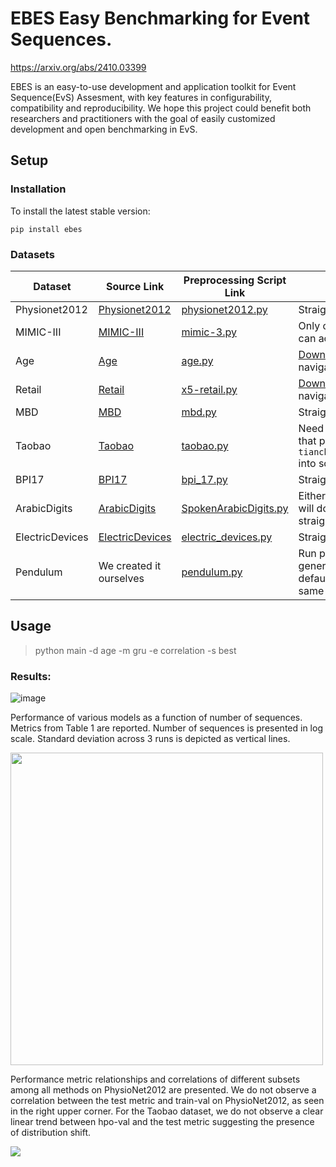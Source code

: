 # EBES Easy Benchmarking for Event Sequences.
https://arxiv.org/abs/2410.03399

EBES is an easy-to-use development and application toolkit for Event Sequence(EvS) Assesment, with key features in configurability, compatibility and reproducibility. We hope this project could benefit both researchers and practitioners with the goal of easily customized development and open benchmarking in EvS.


## Setup
### Installation
To install the latest stable version:
```
pip install ebes
```
### Datasets
| Dataset         | Source Link                                                                 | Preprocessing Script Link                                                                 | Download Instructions                                                                                               |
|-----------------|----------------------------------------------------------------------------|-------------------------------------------------------------------------------------------|---------------------------------------------------------------------------------------------------------------------|
| Physionet2012   | [Physionet2012](https://physionet.org/content/challenge-2012/1.0.0/)        | [physionet2012.py](https://github.com/On-Point-RND/EBES/blob/main/preprocess/physionet2012.py) | Straightforward download on site                                                                                    |
| MIMIC-III       | [MIMIC-III](https://physionet.org/content/mimiciii/1.4/)                    | [mimic-3.py](https://github.com/On-Point-RND/EBES/blob/main/preprocess/mimic-3.py)        | Only credentialed users who sign the DUA can access the files.                                                      |
| Age             | [Age](https://ods.ai/competitions/sberbank-sirius-lesson/data)             | [age.py](https://github.com/On-Point-RND/EBES/blob/main/preprocess/age.py)                | [Download here](https://storage.yandexcloud.net/datasouls-competitions/sirius/data.zip) if you have difficulties navigating site |
| Retail          | [Retail](https://ods.ai/competitions/x5-retailhero-uplift-modeling/data)   | [x5-retail.py](https://github.com/On-Point-RND/EBES/blob/main/preprocess/x5-retail.py)    | [Download here](https://storage.yandexcloud.net/datasouls-ods/materials/9c6913e5/retailhero-uplift.zip) if you have difficulties navigating site |
| MBD             | [MBD](https://huggingface.co/datasets/ai-lab/MBD)                           | [mbd.py](https://github.com/On-Point-RND/EBES/blob/main/preprocess/mbd.py)                | Straightforward download on site                                                                                    |
| Taobao          | [Taobao](https://tianchi.aliyun.com/dataset/46)                             | [taobao.py](https://github.com/On-Point-RND/EBES/blob/main/preprocess/taobao.py)          | Need to login on site to download. After that pass `tianchi_mobile_recommend_train_user.csv` into script           |
| BPI17           | [BPI17](https://data.4tu.nl/articles/_/12696884/1)                          | [bpi_17.py](https://github.com/On-Point-RND/EBES/blob/main/preprocess/bpi_17.py)          | Straightforward download on site                                                                                    |
| ArabicDigits    | [ArabicDigits](https://www.timeseriesclassification.com/description.php?Dataset=SpokenArabicDigits) | [SpokenArabicDigits.py](https://github.com/On-Point-RND/EBES/blob/main/preprocess/SpokenArabicDigits.py) | Either just run preprocessing script and it will download automatically, or straightforward download on site       |
| ElectricDevices | [ElectricDevices](https://www.timeseriesclassification.com/description.php?Dataset=ElectricDevices) | [electric_devices.py](https://github.com/On-Point-RND/EBES/blob/main/preprocess/electric_devices.py) | Straightforward download on site                                                                                    |
| Pendulum        | We created it ourselves                                                     | [pendulum.py](https://github.com/On-Point-RND/EBES/blob/main/preprocess/pendulum.py)      | Run preprocessing script in order to generate from scratch. Make sure to keep default `seed=0` in order to get exactly same dataset. |


## Usage
>python main -d age -m gru -e correlation -s best

### Results:
![image](https://github.com/user-attachments/assets/68532c78-af68-4c78-86e8-f7677fdf635d)



Performance of various models as a function of number of sequences. Metrics from Table 1 are reported. Number of sequences is presented in log scale. Standard deviation across 3 runs is depicted as vertical lines.

<img src="https://arxiv.org/html/2410.03399v1/x5.png" width="500">

Performance metric relationships and correlations of different subsets among all methods on PhysioNet2012 are presented. We do not observe a correlation between the test metric and train-val on PhysioNet2012, as seen in the right upper corner. For the Taobao dataset, we do not observe a clear linear trend between hpo-val and the test metric suggesting the presence of distribution shift.

<img src="https://arxiv.org/html/2410.03399v1/x11.png">
